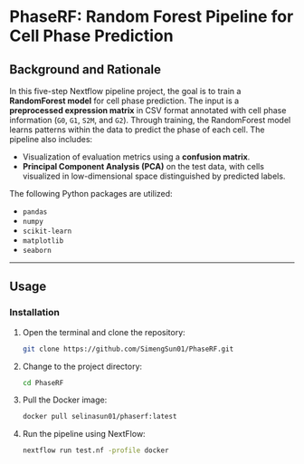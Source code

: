# **PhaseRF: Random Forest Pipeline for Cell Phase Prediction**

## **Background and Rationale**
In this five-step Nextflow pipeline project, the goal is to train a **RandomForest model** for cell phase prediction. The input is a **preprocessed expression matrix** in CSV format annotated with cell phase information (`G0`, `G1`, `S2M`, and `G2`). Through training, the RandomForest model learns patterns within the data to predict the phase of each cell. The pipeline also includes:

- Visualization of evaluation metrics using a **confusion matrix**.
- **Principal Component Analysis (PCA)** on the test data, with cells visualized in low-dimensional space distinguished by predicted labels.

The following Python packages are utilized:

- `pandas`
- `numpy`
- `scikit-learn`
- `matplotlib`
- `seaborn`

---

## **Usage**

### **Installation**
1. Open the terminal and clone the repository:
   ```bash
   git clone https://github.com/SimengSun01/PhaseRF.git
2. Change to the project directory:
   ```bash
   cd PhaseRF
3. Pull the Docker image:
   ```bash
   docker pull selinasun01/phaserf:latest
4. Run the pipeline using NextFlow:
   ```bash
   nextflow run test.nf -profile docker


